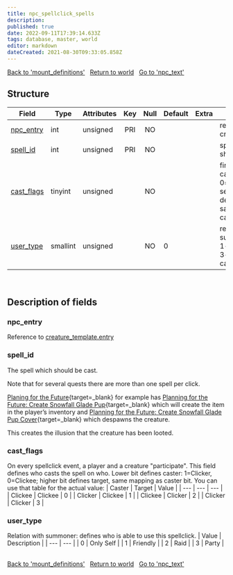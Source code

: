 ```yaml
---
title: npc_spellclick_spells
description: 
published: true
date: 2022-09-11T17:39:14.633Z
tags: database, master, world
editor: markdown
dateCreated: 2021-08-30T09:33:05.858Z
---
```


<a href="https://trinitycore.info/en/database/master/world/mount_definitions" class="mt-5 v-btn v-btn--depressed v-btn--flat v-btn--outlined theme--light v-size--default darkblue--text text--lighten-3"><span class="v-btn__content"><i aria-hidden="true" class="v-icon notranslate v-icon--left mdi mdi-arrow-left theme--light"></i><span>Back to 'mount_definitions'</span></span></a>&nbsp;&nbsp;&nbsp;<a href="https://trinitycore.info/en/database/master/world/home" class="mt-5 v-btn v-btn--depressed v-btn--flat v-btn--outlined theme--light v-size--default darkblue--text text--lighten-3"><span class="v-btn__content"><i aria-hidden="true" class="v-icon notranslate v-icon--left mdi mdi-home-outline theme--light"></i><span>Return to world</span></span></a>&nbsp;&nbsp;&nbsp;<a href="https://trinitycore.info/en/database/master/world/npc_text" class="mt-5 v-btn v-btn--depressed v-btn--flat v-btn--outlined theme--light v-size--default darkblue--text text--lighten-3"><span class="v-btn__content"><span>Go to 'npc_text'</span><i aria-hidden="true" class="v-icon notranslate v-icon--right mdi mdi-arrow-right theme--light"></i></span></a>

## Structure

| Field | Type | Attributes | Key | Null | Default | Extra | Comment |
| --- | --- | --- | :---: | :---: | --- | --- | --- |
| [npc_entry](#npc_entry) | int | unsigned | PRI | NO |  |  | reference to creature_template |
| [spell_id](#spell_id) | int | unsigned | PRI | NO |  |  | spell which should be casted  |
| [cast_flags](#cast_flags) | tinyint | unsigned |  | NO |  |  | first bit defines caster: 1=player, 0=creature; second bit defines target, same mapping as caster bit |
| [user_type](#user_type) | smallint | unsigned |  | NO | 0 |  | relation with summoner: 0-no 1-friendly 2-raid 3-party player can click |
&nbsp;
## Description of fields

### npc_entry
Reference to [creature_template.entry](/en/database/master/world/creature_template#entry)
&nbsp;

### spell_id
The spell which should be cast.

Note that for several quests there are more than one spell per click.

[Planing for the Future](https://www.wowhead.com/quest=11960/planning-for-the-future){target=_blank} for example has [Planning for the Future: Create Snowfall Glade Pup](https://www.wowhead.com/spell=46773/planning-for-the-future-create-snowfall-glade-pup){target=_blank} which will create the item in the player’s inventory
and [Planning for the Future: Create Snowfall Glade Pup Cover](https://www.wowhead.com/spell=46167/planning-for-the-future-create-snowfall-glade-pup-cover){target=_blank} which despawns the creature.

This creates the illusion that the creature has been looted.
&nbsp;

### cast_flags
On every spellclick event, a player and a creature "participate". This field defines who casts the spell on who.
Lower bit defines caster: 1=Clicker, 0=Clickee; higher bit defines target, same mapping as caster bit.
You can use that table for the actual value:
| Caster | Target | Value |
| --- | --- | --- |
| Clickee | Clickee | 0 |
| Clicker | Clickee | 1 |
| Clickee | Clicker | 2 |
| Clicker | Clicker | 3 |
&nbsp;

### user_type
Relation with summoner: defines who is able to use this spellclick.
| Value | Description |
| --- | --- |
| 0 | Only Self |
| 1 | Friendly |
| 2 | Raid |
| 3 | Party |
&nbsp;

<a href="https://trinitycore.info/en/database/master/world/mount_definitions" class="mt-5 v-btn v-btn--depressed v-btn--flat v-btn--outlined theme--light v-size--default darkblue--text text--lighten-3"><span class="v-btn__content"><i aria-hidden="true" class="v-icon notranslate v-icon--left mdi mdi-arrow-left theme--light"></i><span>Back to 'mount_definitions'</span></span></a>&nbsp;&nbsp;&nbsp;<a href="https://trinitycore.info/en/database/master/world/home" class="mt-5 v-btn v-btn--depressed v-btn--flat v-btn--outlined theme--light v-size--default darkblue--text text--lighten-3"><span class="v-btn__content"><i aria-hidden="true" class="v-icon notranslate v-icon--left mdi mdi-home-outline theme--light"></i><span>Return to world</span></span></a>&nbsp;&nbsp;&nbsp;<a href="https://trinitycore.info/en/database/master/world/npc_text" class="mt-5 v-btn v-btn--depressed v-btn--flat v-btn--outlined theme--light v-size--default darkblue--text text--lighten-3"><span class="v-btn__content"><span>Go to 'npc_text'</span><i aria-hidden="true" class="v-icon notranslate v-icon--right mdi mdi-arrow-right theme--light"></i></span></a>

